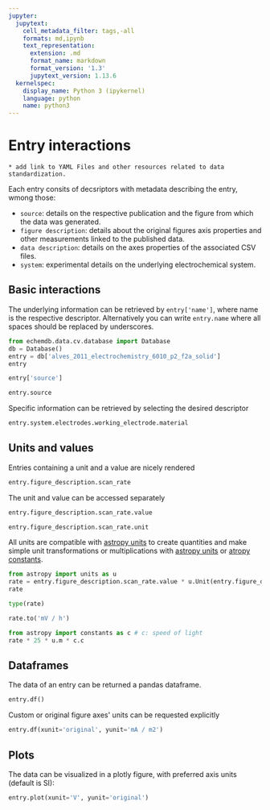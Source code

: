 ```yaml
---
jupyter:
  jupytext:
    cell_metadata_filter: tags,-all
    formats: md,ipynb
    text_representation:
      extension: .md
      format_name: markdown
      format_version: '1.3'
      jupytext_version: 1.13.6
  kernelspec:
    display_name: Python 3 (ipykernel)
    language: python
    name: python3
---
```


# Entry interactions

<!-- #endregion -->

```{todo}
* add link to YAML Files and other resources related to data standardization.
```

Each entry consits of decsriptors with metadata describing the entry, wmong those:

* `source`: details on the respective publication and the figure from which the data was generated.
* `figure description`: details about the original figures axis properties and other measurements linked to the published data.
* `data description`: details on the axes properties of the associated CSV files.
* `system`: experimental details on the underlying electrochemical system.

## Basic interactions

The underlying information can be retrieved by `entry['name']`, 
where name is the respective descriptor. Alternatively you can write `entry.name` 
where all spaces should be replaced by underscores.

```python
from echemdb.data.cv.database import Database
db = Database()
entry = db['alves_2011_electrochemistry_6010_p2_f2a_solid']
entry
```

```python
entry['source']
```

```python
entry.source
```

Specific information can be retrieved by selecting the desired descriptor

```python
entry.system.electrodes.working_electrode.material
```

## Units and values

Entries containing a unit and a value are nicely rendered

```python
entry.figure_description.scan_rate
```

The unit and value can be accessed separately

```python
entry.figure_description.scan_rate.value
```

```python
entry.figure_description.scan_rate.unit
```

All units are compatible with [astropy units](https://docs.astropy.org/en/stable/units/index.html) to create quantities and make simple unit transformations or multiplications with [astropy units](https://docs.astropy.org/en/stable/units/index.html) or [atropy constants](https://docs.astropy.org/en/stable/constants/index.html).

```python
from astropy import units as u
rate = entry.figure_description.scan_rate.value * u.Unit(entry.figure_description.scan_rate.unit)
rate
```

```python
type(rate)
```

```python
rate.to('mV / h')
```

```python
from astropy import constants as c # c: speed of light
rate * 25 * u.m * c.c
```

<!-- #region tags=[] -->
## Dataframes

The data of an entry can be returned a pandas dataframe.
<!-- #endregion -->

```python
entry.df()
```

Custom or original figure axes' units can be requested explicitly

```python
entry.df(xunit='original', yunit='mA / m2')
```

## Plots

The data can be visualized in a plotly figure, with preferred axis units (default is SI):

```python
entry.plot(xunit='V', yunit='original')
```
